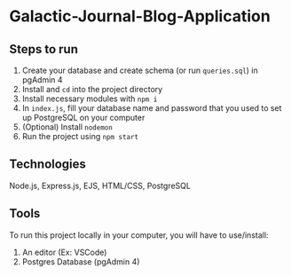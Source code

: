 # Galactic-Journal-Blog-Application

## Steps to run
1. Create your database and create schema (or run `queries.sql`) in pgAdmin 4
2. Install and `cd` into the project directory
3. Install necessary modules with `npm i`
4. In `index.js`, fill your database name and password that you used to set up PostgreSQL on your computer 
5. (Optional) Install `nodemon`
6. Run the project using `npm start`

## Technologies
Node.js, Express.js, EJS, HTML/CSS, PostgreSQL

## Tools
To run this project locally in your computer, you will have to use/install:
1. An editor (Ex: VSCode)
2. Postgres Database (pgAdmin 4)
